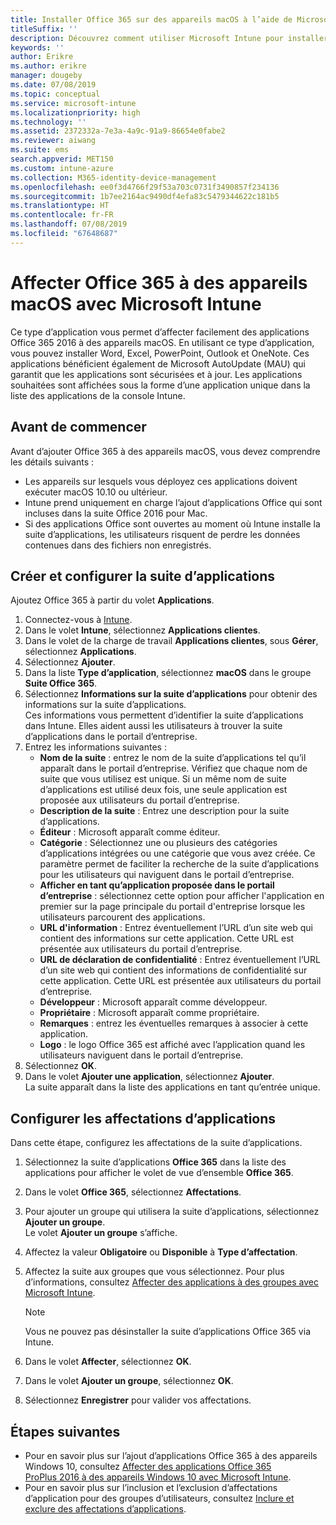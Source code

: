 ```yaml
---
title: Installer Office 365 sur des appareils macOS à l’aide de Microsoft Intune
titleSuffix: ''
description: Découvrez comment utiliser Microsoft Intune pour installer des applications Office 365 sur des appareils macOS.
keywords: ''
author: Erikre
ms.author: erikre
manager: dougeby
ms.date: 07/08/2019
ms.topic: conceptual
ms.service: microsoft-intune
ms.localizationpriority: high
ms.technology: ''
ms.assetid: 2372332a-7e3a-4a9c-91a9-86654e0fabe2
ms.reviewer: aiwang
ms.suite: ems
search.appverid: MET150
ms.custom: intune-azure
ms.collection: M365-identity-device-management
ms.openlocfilehash: ee0f3d4766f29f53a703c0731f3490857f234136
ms.sourcegitcommit: 1b7ee2164ac9490df4efa83c5479344622c181b5
ms.translationtype: HT
ms.contentlocale: fr-FR
ms.lasthandoff: 07/08/2019
ms.locfileid: "67648687"
---
```

# <a name="assign-office-365-to-macos-devices-with-microsoft-intune"></a>Affecter Office 365 à des appareils macOS avec Microsoft Intune

Ce type d’application vous permet d’affecter facilement des applications Office 365 2016 à des appareils macOS. En utilisant ce type d’application, vous pouvez installer Word, Excel, PowerPoint, Outlook et OneNote. Ces applications bénéficient également de Microsoft AutoUpdate (MAU) qui garantit que les applications sont sécurisées et à jour. Les applications souhaitées sont affichées sous la forme d’une application unique dans la liste des applications de la console Intune.


## <a name="before-you-start"></a>Avant de commencer

Avant d’ajouter Office 365 à des appareils macOS, vous devez comprendre les détails suivants :

- Les appareils sur lesquels vous déployez ces applications doivent exécuter macOS 10.10 ou ultérieur.
- Intune prend uniquement en charge l’ajout d’applications Office qui sont incluses dans la suite Office 2016 pour Mac.
- Si des applications Office sont ouvertes au moment où Intune installe la suite d’applications, les utilisateurs risquent de perdre les données contenues dans des fichiers non enregistrés.

## <a name="create-and-configure-the-app-suite"></a>Créer et configurer la suite d’applications

Ajoutez Office 365 à partir du volet **Applications**.
1. Connectez-vous à [Intune](https://go.microsoft.com/fwlink/?linkid=2090973).
3. Dans le volet **Intune**, sélectionnez **Applications clientes**.
4. Dans le volet de la charge de travail **Applications clientes**, sous **Gérer**, sélectionnez **Applications**. 
5. Sélectionnez **Ajouter**.
6. Dans la liste **Type d’application**, sélectionnez **macOS** dans le groupe **Suite Office 365**.
7. Sélectionnez **Informations sur la suite d’applications** pour obtenir des informations sur la suite d’applications.  
    Ces informations vous permettent d’identifier la suite d’applications dans Intune. Elles aident aussi les utilisateurs à trouver la suite d’applications dans le portail d’entreprise.
8. Entrez les informations suivantes :
    - **Nom de la suite** : entrez le nom de la suite d’applications tel qu’il apparaît dans le portail d’entreprise. Vérifiez que chaque nom de suite que vous utilisez est unique. Si un même nom de suite d’applications est utilisé deux fois, une seule application est proposée aux utilisateurs du portail d’entreprise.
    - **Description de la suite** : Entrez une description pour la suite d’applications.
    - **Éditeur** : Microsoft apparaît comme éditeur.
    - **Catégorie** : Sélectionnez une ou plusieurs des catégories d’applications intégrées ou une catégorie que vous avez créée. Ce paramètre permet de faciliter la recherche de la suite d’applications pour les utilisateurs qui naviguent dans le portail d’entreprise.
    - **Afficher en tant qu’application proposée dans le portail d’entreprise** : sélectionnez cette option pour afficher l'application en premier sur la page principale du portail d'entreprise lorsque les utilisateurs parcourent des applications.
    - **URL d'information** : Entrez éventuellement l’URL d’un site web qui contient des informations sur cette application. Cette URL est présentée aux utilisateurs du portail d’entreprise.
    - **URL de déclaration de confidentialité** : Entrez éventuellement l’URL d’un site web qui contient des informations de confidentialité sur cette application. Cette URL est présentée aux utilisateurs du portail d’entreprise.
    - **Développeur** : Microsoft apparaît comme développeur.
    - **Propriétaire** : Microsoft apparaît comme propriétaire.
    - **Remarques** : entrez les éventuelles remarques à associer à cette application.
    - **Logo** : le logo Office 365 est affiché avec l’application quand les utilisateurs naviguent dans le portail d’entreprise.
9. Sélectionnez **OK**.
10. Dans le volet **Ajouter une application**, sélectionnez **Ajouter**.  
    La suite apparaît dans la liste des applications en tant qu’entrée unique.

## <a name="configure-app-assignments"></a>Configurer les affectations d’applications

Dans cette étape, configurez les affectations de la suite d’applications. 

1. Sélectionnez la suite d’applications **Office 365** dans la liste des applications pour afficher le volet de vue d’ensemble **Office 365**.
2. Dans le volet **Office 365**, sélectionnez **Affectations**.
3. Pour ajouter un groupe qui utilisera la suite d’applications, sélectionnez **Ajouter un groupe**.  
    Le volet **Ajouter un groupe** s’affiche.
4. Affectez la valeur **Obligatoire** ou **Disponible** à **Type d’affectation**.
5. Affectez la suite aux groupes que vous sélectionnez. Pour plus d’informations, consultez [Affecter des applications à des groupes avec Microsoft Intune](apps-deploy.md).

    >[!Note]
    > Vous ne pouvez pas désinstaller la suite d’applications Office 365 via Intune.

5. Dans le volet **Affecter**, sélectionnez **OK**.
6. Dans le volet **Ajouter un groupe**, sélectionnez **OK**.
7. Sélectionnez **Enregistrer** pour valider vos affectations.

## <a name="next-steps"></a>Étapes suivantes

- Pour en savoir plus sur l’ajout d’applications Office 365 à des appareils Windows 10, consultez [Affecter des applications Office 365 ProPlus 2016 à des appareils Windows 10 avec Microsoft Intune](apps-add-office365.md).
- Pour en savoir plus sur l’inclusion et l’exclusion d’affectations d’application pour des groupes d’utilisateurs, consultez [Inclure et exclure des affectations d’applications](apps-inc-exl-assignments.md).
